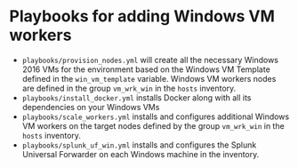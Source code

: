 # Playbooks for adding Windows VM workers

-   `playbooks/provision_nodes.yml` will create all the necessary Windows 2016 VMs for the environment based on the Windows VM Template defined in the `win_vm_template` variable. Windows VM workers nodes are defined in the group `vm_wrk_win` in the `hosts` inventory.
-   `playbooks/install_docker.yml` installs Docker along with all its dependencies on your Windows VMs
-   `playbooks/scale_workers.yml` installs and configures additional Windows VM workers on the target nodes defined by the group `vm_wrk_win` in the `hosts` inventory.
-   `playbooks/splunk_uf_win.yml` installs and configures the Splunk Universal Forwarder on each Windows machine in the inventory.
